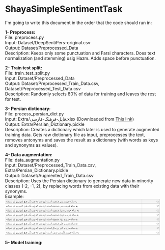 ﻿# ShayaSimpleSentimentTask

I'm going to write this document in the order that the code should run in:  
  
**1- Preprocess:**  
File: preprocess.py  
Input: Dataset/DeepSentiPers-original.csv  
Output: Dataset/Preprocessed_Data  
Description: Keeps only some punctuation and Farsi characters. Does text normalization (and stemming) usig Hazm. Adds space before punctuation.  
  
**2- Train test split:**  
File: train_test_split.py  
Input: Dataset/Preprocessed_Data  
Output: Dataset/Preprocessed_Train_Data.csv, Dataset/Preprocessed_Test_Data.csv  
Description: Randomly selects 80% of data for training and leaves the rest for test.  
  
**3- Persian dictionary:**  
File: process_persian_dict.py  
Input: Extra/فایل-فرهنگ-فارسی.xlsx (Downloaded from [This link](https://bigdata-ir.com/%d9%81%d8%a7%db%8c%d9%84-%d9%81%d8%b1%d9%87%d9%86%da%af-%d9%81%d8%a7%d8%b1%d8%b3%db%8c-%d8%a8%d8%a7-%d9%81%d8%b1%d9%85%d8%aa-csv-%d9%82%d8%a7%d8%a8%d9%84-%d8%a8%d8%a7%d8%b1%da%af%d8%b0%d8%a7%d8%b1/))   
Output: Extra/Persian_Dictionary.pickle  
Description: Creates a dictionary which later is used to generate augmented training data. Gets raw dictionary file as input, preprocesses the text, removes antonyms and saves the result as a dictionary (with words as keys and synonyms as values).  
  
**4- Data augmentation:**  
File: data_augmentation.py  
Input: Dataset/Preprocessed_Train_Data.csv, Extra/Persian_Dictionary.pickle  
Output: Dataset/Augmented_Train_Data.csv  
Description: Uses the Persian dictionary to generate new data in minority classes (-2, -1, 2), by replacing words from existing data with their synonyms.  
Example:  
![Data augmentation example](/Images/augmentation.jpg?raw=true)  
  
**5- Model training:**  
